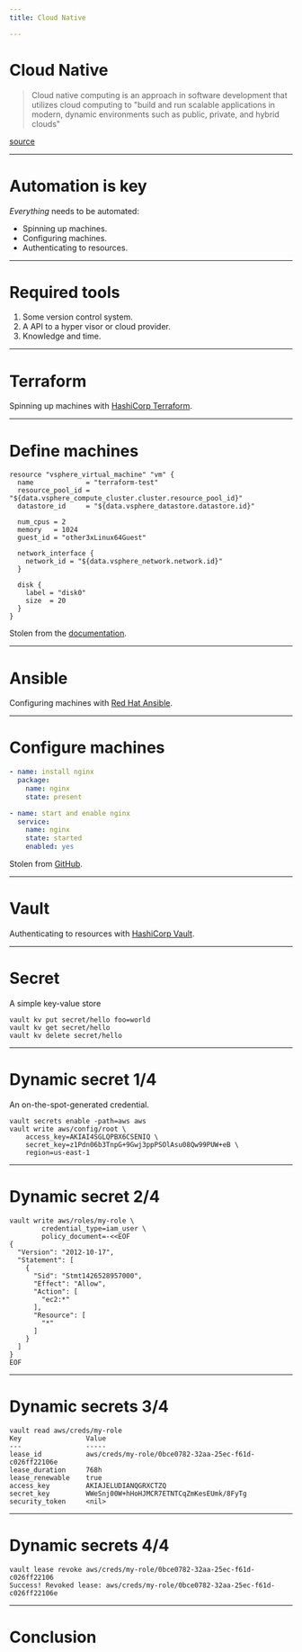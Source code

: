 ```yaml
---
title: Cloud Native

---
```


# Cloud Native

> Cloud native computing is an approach in software development that utilizes cloud computing to "build and run scalable applications in modern, dynamic environments such as public, private, and hybrid clouds"

[source](https://en.wikipedia.org/wiki/Cloud_native_computing)

---

# Automation is key

*Everything* needs to be automated:

- Spinning up machines.
- Configuring machines.
- Authenticating to resources.

---

# Required tools

1. Some version control system.
2. A API to a hyper visor or cloud provider.
3. Knowledge and time.

---

# Terraform

Spinning up machines with [HashiCorp Terraform](https://www.terraform.io/).

----

# Define machines

```hcl
resource "vsphere_virtual_machine" "vm" {
  name             = "terraform-test"
  resource_pool_id = "${data.vsphere_compute_cluster.cluster.resource_pool_id}"
  datastore_id     = "${data.vsphere_datastore.datastore.id}"

  num_cpus = 2
  memory   = 1024
  guest_id = "other3xLinux64Guest"

  network_interface {
    network_id = "${data.vsphere_network.network.id}"
  }

  disk {
    label = "disk0"
    size  = 20
  }
}
```

Stolen from the [documentation](https://registry.terraform.io/providers/hashicorp/vsphere/latest/docs/resources/virtual_machine).

---

# Ansible

Configuring machines with [Red Hat Ansible](https://www.ansible.com/).

----

# Configure machines

```yaml
- name: install nginx
  package:
    name: nginx
    state: present

- name: start and enable nginx
  service:
    name: nginx
    state: started
    enabled: yes
```
Stolen from [GitHub](https://github.com/robertdebock/ansible-role-nginx/blob/master/tasks/main.yml).

---

# Vault

Authenticating to resources with [HashiCorp Vault](https://www.vaultproject.io/).

----

# Secret

A simple key-value store

```shell
vault kv put secret/hello foo=world
vault kv get secret/hello
vault kv delete secret/hello
```

----

# Dynamic secret 1/4

An on-the-spot-generated credential.

```shell
vault secrets enable -path=aws aws
vault write aws/config/root \
    access_key=AKIAI4SGLQPBX6CSENIQ \
    secret_key=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 \
    region=us-east-1
```

----

# Dynamic secret 2/4

```shell
vault write aws/roles/my-role \
        credential_type=iam_user \
        policy_document=-<<EOF
{
  "Version": "2012-10-17",
  "Statement": [
    {
      "Sid": "Stmt1426528957000",
      "Effect": "Allow",
      "Action": [
        "ec2:*"
      ],
      "Resource": [
        "*"
      ]
    }
  ]
}
EOF
```

----

# Dynamic secrets 3/4

```shell
vault read aws/creds/my-role
Key                Value
---                -----
lease_id           aws/creds/my-role/0bce0782-32aa-25ec-f61d-c026ff22106e
lease_duration     768h
lease_renewable    true
access_key         AKIAJELUDIANQGRXCTZQ
secret_key         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
security_token     <nil>
```

----

# Dynamic secrets 4/4

```
vault lease revoke aws/creds/my-role/0bce0782-32aa-25ec-f61d-c026ff22106
Success! Revoked lease: aws/creds/my-role/0bce0782-32aa-25ec-f61d-c026ff22106e
```

---

# Conclusion
